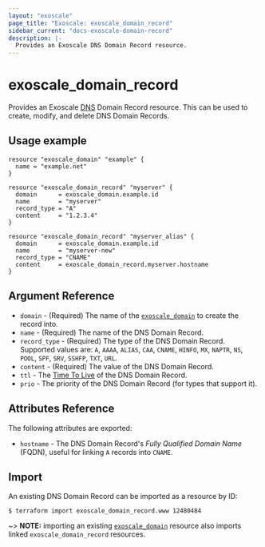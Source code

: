 ```yaml
---
layout: "exoscale"
page_title: "Exoscale: exoscale_domain_record"
sidebar_current: "docs-exoscale-domain-record"
description: |-
  Provides an Exoscale DNS Domain Record resource.
---
```


# exoscale\_domain\_record

Provides an Exoscale [DNS][dns] Domain Record resource. This can be used to create, modify, and delete DNS Domain Records.

[dns]: https://community.exoscale.com/documentation/dns/

## Usage example

```hcl
resource "exoscale_domain" "example" {
  name = "example.net"
}

resource "exoscale_domain_record" "myserver" {
  domain      = exoscale_domain.example.id
  name        = "myserver"
  record_type = "A"
  content     = "1.2.3.4"
}

resource "exoscale_domain_record" "myserver_alias" {
  domain      = exoscale_domain.example.id
  name        = "myserver-new"
  record_type = "CNAME"
  content     = exoscale_domain_record.myserver.hostname
}
```

## Argument Reference

* `domain` - (Required) The name of the [`exoscale_domain`][domain] to create the record into.
* `name` - (Required) The name of the DNS Domain Record.
* `record_type` - (Required) The type of the DNS Domain Record. Supported values are: `A`, `AAAA`, `ALIAS`, `CAA`, `CNAME`, `HINFO`, `MX`, `NAPTR`, `NS`, `POOL`, `SPF`, `SRV`, `SSHFP`, `TXT`, `URL`.
* `content` - (Required) The value of the DNS Domain Record.
* `ttl` - The [Time To Live][ttl] of the DNS Domain Record.
* `prio` - The priority of the DNS Domain Record (for types that support it).

[domain]: domain.html
[ttl]: https://en.wikipedia.org/wiki/Time_to_live

## Attributes Reference

The following attributes are exported:

* `hostname` - The DNS Domain Record's *Fully Qualified Domain Name* (FQDN), useful for linking `A` records into `CNAME`.

## Import

An existing DNS Domain Record can be imported as a resource by ID:

```console
$ terraform import exoscale_domain_record.www 12480484
```

~> **NOTE:** importing an existing [`exoscale_domain`][domain] resource also imports linked `exoscale_domain_record` resources.

[domain]: domain.html
